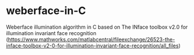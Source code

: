 # weberface-in-C
Weberface illumination algorithm in C based on The INface toolbox v2.0 for illumination invariant face recognition (https://www.mathworks.com/matlabcentral/fileexchange/26523-the-inface-toolbox-v2-0-for-illumination-invariant-face-recognition/all_files)
